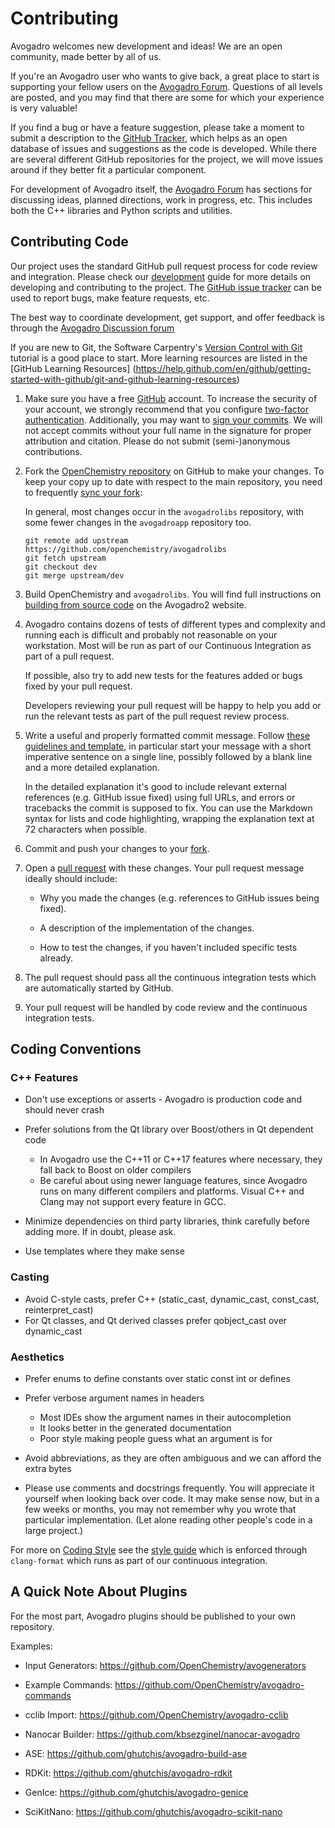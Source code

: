 # Contributing

Avogadro welcomes new development and ideas! We are an open community, made better by all of us.

If you're an Avogadro user who wants to give back, a great
place to start is supporting your fellow users on the [Avogadro
Forum](https://discuss.avogadro.cc/). Questions of all levels are posted,
and you may find that there are some for which your experience is very valuable!

If you find a bug or have a feature suggestion, please take a moment
to submit a description to the
[GitHub Tracker](https://github.com/openchemistry/avogadrolibs/issues/),
which helps as an open
database of issues and suggestions as the code is developed. While there are
several different GitHub repositories for the project, we will move
issues around if they better fit a particular component.

For development of Avogadro itself, the [Avogadro
Forum](https://discuss.avogadro.cc/) has sections for discussing
ideas, planned directions, work in progress, etc. This includes both
the C++ libraries and Python scripts and utilities.

## Contributing Code

Our project uses the standard GitHub pull request process for code review
and integration. Please check our [development][Development] guide for more
details on developing and contributing to the project. The [GitHub issue
tracker](https://github.com/openchemistry/avogadrolibs/issues) can be 
used to report bugs, make feature requests, etc.

The best way to coordinate development, get support, and offer feedback is
through the [Avogadro Discussion forum](https://discuss.avogadro.cc/)

If you are new to Git, the Software Carpentry's [Version Control with
Git](https://swcarpentry.github.io/git-novice/) tutorial is a good place to
start.  More learning resources are listed in the [GitHub Learning Resources]
(https://help.github.com/en/github/getting-started-with-github/git-and-github-learning-resources)

1. Make sure you have a free [GitHub](https://github.com/) account. To increase
   the security of your account, we strongly recommend that you configure
   [two-factor authentication](https://docs.github.com/en/github/authenticating-to-github/securing-your-account-with-two-factor-authentication-2fa).
   Additionally, you may want to [sign your commits](https://docs.github.com/en/github/authenticating-to-github/managing-commit-signature-verification). We will not accept
   commits without your full name in the signature for proper attribution and citation.
   Please do not submit (semi-)anonymous contributions.

2. Fork the [OpenChemistry repository](https://github.com/openchemistry/openchemistry) on
   GitHub to make your changes.  To keep your copy up to date with respect to
   the main repository, you need to frequently [sync your
   fork](https://help.github.com/en/github/collaborating-with-issues-and-pull-requests/syncing-a-fork):

   In general, most changes occur in the `avogadrolibs` repository, with some fewer changes
   in the `avogadroapp` repository too.

   ```
   git remote add upstream https://github.com/openchemistry/avogadrolibs
   git fetch upstream
   git checkout dev
   git merge upstream/dev
   ```

3. Build OpenChemistry and `avogadrolibs`. You will find full instructions on [building from source code](http://two.avogadro.cc/install/build.html) on the Avogadro2 website.

4. Avogadro contains dozens of tests of different types and complexity and
   running each is difficult and probably not reasonable on your workstation.
   Most will be run as part of our Continuous Integration as part of a
   pull request.

   If possible, also try to add new tests for the features added or bugs fixed
   by your pull request.

   Developers reviewing your pull request will be happy to help you add or run
   the relevant tests as part of the pull request review process.

5. Write a useful and properly formatted commit message.
   Follow [these guidelines and template](https://git-scm.com/book/en/v2/Distributed-Git-Contributing-to-a-Project#_commit_guidelines),
   in particular start your message with a short imperative sentence on a single
   line, possibly followed by a blank line and a more detailed explanation.

   In the detailed explanation it's good to include relevant external references
   (e.g. GitHub issue fixed) using full URLs, and errors or tracebacks the
   commit is supposed to fix.
   You can use the Markdown syntax for lists and code highlighting, wrapping the
   explanation text at 72 characters when possible.

6. Commit and push your changes to your
   [fork](https://help.github.com/en/github/using-git/pushing-commits-to-a-remote-repository).

7. Open a [pull
   request](https://help.github.com/en/github/collaborating-with-issues-and-pull-requests/creating-a-pull-request)
   with these changes. Your pull request message ideally should include:

   * Why you made the changes (e.g. references to GitHub issues being fixed).

   * A description of the implementation of the changes.

   * How to test the changes, if you haven't included specific tests already.

8. The pull request should pass all the continuous integration tests which are
   automatically started by GitHub.

9. Your pull request will be handled by code review and the
   continuous integration tests.

## Coding Conventions

### C++ Features

* Don't use exceptions or asserts - Avogadro is production code and 
  should never crash
* Prefer solutions from the Qt library over Boost/others in Qt
  dependent code

  * In Avogadro use the C++11 or C++17 features where necessary, they fall back
    to Boost on older compilers
  * Be careful about using newer language features, since Avogadro runs on many
      different compilers and platforms. Visual C++ and Clang may not 
      support every feature in GCC.

* Minimize dependencies on third party libraries, think carefully
   before adding more. If in doubt, please ask.
* Use templates where they make sense

### Casting

* Avoid C-style casts, prefer C++ (static_cast, dynamic_cast,
   const_cast, reinterpret_cast)
* For Qt classes, and Qt derived classes prefer qobject_cast over
   dynamic_cast

### Aesthetics

* Prefer enums to define constants over static const int or defines
* Prefer verbose argument names in headers

  * Most IDEs show the argument names in their autocompletion
  * It looks better in the generated documentation
  * Poor style making people guess what an argument is for

* Avoid abbreviations, as they are often ambiguous and we can afford
   the extra bytes
* Please use comments and docstrings frequently. You will appreciate it
   yourself when looking back over code. It may make sense now, but in
   a few weeks or months, you may not remember why you wrote that particular
   implementation. (Let alone reading other people's code in a large project.)

For more on [Coding Style](http://two.avogadro.cc/contrib/style.html) see the
[style guide](http://two.avogadro.cc/contrib/style.html) which is enforced through
`clang-format` which runs as part of our continuous integration.

## A Quick Note About Plugins

For the most part, Avogadro plugins should be published to your own repository.

Examples:

* Input Generators: <https://github.com/OpenChemistry/avogenerators>
* Example Commands: <https://github.com/OpenChemistry/avogadro-commands>
* cclib Import: <https://github.com/OpenChemistry/avogadro-cclib>
* Nanocar Builder: <https://github.com/kbsezginel/nanocar-avogadro>
* ASE: <https://github.com/ghutchis/avogadro-build-ase>
* RDKit: <https://github.com/ghutchis/avogadro-rdkit>
* GenIce: <https://github.com/ghutchis/avogadro-genice>
* SciKitNano: <https://github.com/ghutchis/avogadro-scikit-nano>

  [Development]: http://two.avogadro.cc/contrib/code.html "Development guide"
  [Wiki]: http://wiki.openchemistry.org/ "Open Chemistry wiki"
  [Doxygen]: http://two.avogadro.cc/api/index.html "API documentation"
